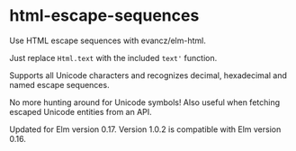 # html-escape-sequences

Use HTML escape sequences with evancz/elm-html.

Just replace `Html.text` with the included `text'` function.

Supports all Unicode characters and recognizes decimal, hexadecimal and named escape sequences.

No more hunting around for Unicode symbols! Also useful when fetching escaped Unicode entities from an API.

Updated for Elm version 0.17. Version 1.0.2 is compatible with Elm version 0.16.
